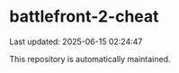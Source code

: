 # battlefront-2-cheat

Last updated: 2025-06-15 02:24:47

This repository is automatically maintained.
